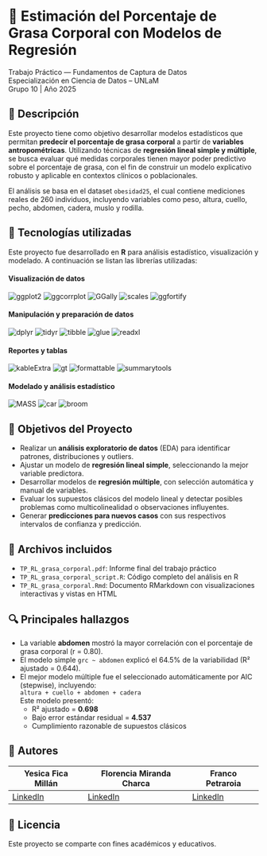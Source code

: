 # 🧠 Estimación del Porcentaje de Grasa Corporal con Modelos de Regresión

Trabajo Práctico — Fundamentos de Captura de Datos  
Especialización en Ciencia de Datos – UNLaM  
Grupo 10 | Año 2025  

## 📌 Descripción

Este proyecto tiene como objetivo desarrollar modelos estadísticos que permitan **predecir el porcentaje de grasa corporal** a partir de **variables antropométricas**. Utilizando técnicas
de **regresión lineal simple y múltiple**, se busca evaluar qué medidas corporales tienen mayor poder predictivo sobre el porcentaje de grasa, con el fin de construir un modelo explicativo robusto y 
aplicable en contextos clínicos o poblacionales.

El análisis se basa en el dataset `obesidad25`, el cual contiene mediciones reales de 260 individuos, incluyendo variables como peso, altura, cuello, pecho, abdomen, cadera, muslo y rodilla.


## 🧪 Tecnologías utilizadas

Este proyecto fue desarrollado en **R** para análisis estadístico, visualización y modelado. A continuación se listan las librerías utilizadas:

#### Visualización de datos
![ggplot2](https://img.shields.io/badge/ggplot2-DC5F00?style=flat&logo=r&logoColor=white)
![ggcorrplot](https://img.shields.io/badge/ggcorrplot-DC5F00?style=flat&logo=r&logoColor=white)
![GGally](https://img.shields.io/badge/GGally-DC5F00?style=flat&logo=r&logoColor=white)
![scales](https://img.shields.io/badge/scales-DC5F00?style=flat&logo=r&logoColor=white)
![ggfortify](https://img.shields.io/badge/ggfortify-DC5F00?style=flat&logo=r&logoColor=white)

#### Manipulación y preparación de datos
![dplyr](https://img.shields.io/badge/dplyr-198754?style=flat&logo=r&logoColor=white)
![tidyr](https://img.shields.io/badge/tidyr-198754?style=flat&logo=r&logoColor=white)
![tibble](https://img.shields.io/badge/tibble-198754?style=flat&logo=r&logoColor=white)
![glue](https://img.shields.io/badge/glue-198754?style=flat&logo=r&logoColor=white)
![readxl](https://img.shields.io/badge/readxl-198754?style=flat&logo=r&logoColor=white)

#### Reportes y tablas
![kableExtra](https://img.shields.io/badge/kableExtra-0D6EFD?style=flat&logo=r&logoColor=white)
![gt](https://img.shields.io/badge/gt-0D6EFD?style=flat&logo=r&logoColor=white)
![formattable](https://img.shields.io/badge/formattable-0D6EFD?style=flat&logo=r&logoColor=white)
![summarytools](https://img.shields.io/badge/summarytools-0D6EFD?style=flat&logo=r&logoColor=white)

#### Modelado y análisis estadístico
![MASS](https://img.shields.io/badge/MASS-6F42C1?style=flat&logo=r&logoColor=white)
![car](https://img.shields.io/badge/car-6F42C1?style=flat&logo=r&logoColor=white)
![broom](https://img.shields.io/badge/broom-6F42C1?style=flat&logo=r&logoColor=white)

## 🎯 Objetivos del Proyecto

- Realizar un **análisis exploratorio de datos** (EDA) para identificar patrones, distribuciones y outliers.
- Ajustar un modelo de **regresión lineal simple**, seleccionando la mejor variable predictora.
- Desarrollar modelos de **regresión múltiple**, con selección automática y manual de variables.
- Evaluar los supuestos clásicos del modelo lineal y detectar posibles problemas como multicolinealidad o observaciones influyentes.
- Generar **predicciones para nuevos casos** con sus respectivos intervalos de confianza y predicción.

## 📌 Archivos incluidos
- `TP_RL_grasa_corporal.pdf`: Informe final del trabajo práctico
- `TP_RL_grasa_corporal_script.R`: Código completo del análisis en R
- `TP_RL_grasa_corporal.Rmd`: Documento RMarkdown con visualizaciones interactivas y vistas en HTML

## 🔍 Principales hallazgos

- La variable **abdomen** mostró la mayor correlación con el porcentaje de grasa corporal (r = 0.80).
- El modelo simple `grc ~ abdomen` explicó el 64.5% de la variabilidad (R² ajustado = 0.644).
- El mejor modelo múltiple fue el seleccionado automáticamente por AIC (stepwise), incluyendo:  
  `altura + cuello + abdomen + cadera`  
  Este modelo presentó:
  - R² ajustado = **0.698**
  - Bajo error estándar residual = **4.537**
  - Cumplimiento razonable de supuestos clásicos

## 👥 Autores

| Yesica Fica Millán        | Florencia Miranda Charca  | Franco Petraroia           |
|---------------------------|---------------------------|----------------------------|
| [LinkedIn](https://www.linkedin.com/in/yesica-fica-millan/) | [LinkedIn](https://www.linkedin.com/in/florencia-charca/) | [LinkedIn](https://www.linkedin.com/in/franco-petraroia/) |


## 📎 Licencia
Este proyecto se comparte con fines académicos y educativos.
